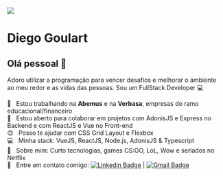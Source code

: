 <img width="auto" src="https://github.com/tgmarinho/tgmarinho/blob/master/banner.png">


# Diego Goulart

## Olá pessoal 👋
Adoro utilizar a programação para vencer desafios e melhorar o ambiente ao meu redor e as vidas das pessoas.
Sou um FullStack Developer :computer:

 :rocket:  &nbsp; Estou trabalhando na **Abemus** e na **Verbasa**, empresas do ramo educacional/financeiro
 <br/> :purple_heart: &nbsp; Estou aberto para colaborar em projetos com AdonisJS e Express no Backend e com ReactJS e Vue no Front-end
 <br/> :blush: &nbsp; Posso te ajudar com CSS Grid Layout e Flexbox
 <br/> :computer: &nbsp; Minha stack: VueJS, ReactJS, Node.js, AdonisJS & Typescript
 <br/> 💬  &nbsp; Sobre mim: Curto tecnologias, games CS:GO, LoL, Wow e seriados no Netflix
 <br/> :email: &nbsp; Entre em contato comigo: [![Linkedin Badge](https://img.shields.io/badge/-DiegoGoulart-blue?style=flat-square&logo=Linkedin&logoColor=white&link=https://www.linkedin.com/in/diego-goulart/)](https://www.linkedin.com/in/diego-goulart/) 
| 
[![Gmail Badge](https://img.shields.io/badge/-diegogoulart.aws@gmail.com-c14438?style=flat-square&logo=Gmail&logoColor=white&link=mailto:diegogoulart.aws@gmail.com)](mailto:tgmarinho@gmail.com)
